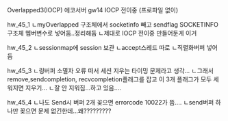 Overlapped3(IOCP) 에코서버
gw14 IOCP 전이중 (프로파일 없이)

hw_45_1
ㄴmyOverlapped 구조체에서 socketinfo 빼고 sendflag SOCKETINFO구조체 멤버변수로 넣어둠..정리해둠
ㄴ제대로 IOCP 전이중 만들어둔게 이거

hw_45_2
ㄴsessionmap에 session 보관
ㄴaccept스레드 따로
ㄴ직렬화버퍼 넣어둠

hw_45_3
ㄴ링버퍼 소멸자 오류 떠서 세션 지우는 타이밍 문제라고 생각...
 ㄴ그래서 remove,sendcompletion, recvcompletion플래그를 잡고 이 3개 플래그가 모두 세워지면 지우기...
  ㄴ잘 안 지워짐...하고 있음....

hw_45_4
ㄴ나도 Send시 버퍼 2개 꽂으면 errorcode 10022가 뜸....
 ㄴsend버퍼 하나만 꽂으면 문제 없긴한데...왜?????????
 
